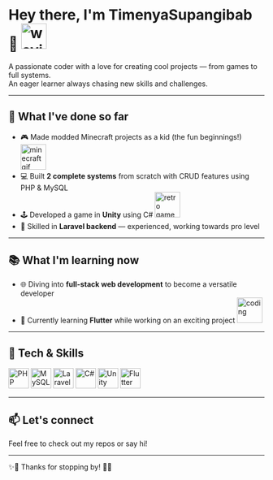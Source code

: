 # Hey there, I'm TimenyaSupangibab 👋 <img src="https://media.giphy.com/media/hvRJCLFzcasrR4ia7z/giphy.gif" alt="waving hand" height="50" />

A passionate coder with a love for creating cool projects — from games to full systems.  
An eager learner always chasing new skills and challenges.

---

## 🚀 What I've done so far

- 🎮 Made modded Minecraft projects as a kid (the fun beginnings!) <img src="https://media.giphy.com/media/13CoXDiaCcCoyk/giphy.gif" alt="minecraft gif" height="50" />  
- 💻 Built **2 complete systems** from scratch with CRUD features using PHP & MySQL  
- 🕹️ Developed a game in **Unity** using C# <img src="[https://media.giphy.com/media/3o7TKtnuHOHHUjR38Y/giphy.gif](https://media3.giphy.com/media/v1.Y2lkPTc5MGI3NjExempldTMwZHd5ZmN2emt0dWI5aHRzMTIzeHJ4bzJpb3M5b2hoM2NoeCZlcD12MV9pbnRlcm5hbF9naWZfYnlfaWQmY3Q9Zw/szaTML0LZFAQa3do7Y/giphy.gif)" alt="retro game controller" height="50" />  
- 🌱 Skilled in **Laravel backend** — experienced, working towards pro level

---

## 📚 What I'm learning now

- 🌐 Diving into **full-stack web development** to become a versatile developer  
- 📱 Currently learning **Flutter** while working on an exciting project <img src="https://media.giphy.com/media/l0MYt5jPR6QX5pnqM/giphy.gif" alt="coding" height="50" />

---

## 🔧 Tech & Skills

<p>
  <img src="https://cdn.jsdelivr.net/gh/devicons/devicon/icons/php/php-original.svg" alt="PHP" width="40" height="40" />
  <img src="https://cdn.jsdelivr.net/gh/devicons/devicon/icons/mysql/mysql-original.svg" alt="MySQL" width="40" height="40" />
  <img src="https://cdn.jsdelivr.net/gh/devicons/devicon/icons/laravel/laravel-plain.svg" alt="Laravel" width="40" height="40" />
  <img src="https://cdn.jsdelivr.net/gh/devicons/devicon/icons/csharp/csharp-original.svg" alt="C#" width="40" height="40" />
  <img src="https://cdn.jsdelivr.net/gh/devicons/devicon/icons/unity/unity-original.svg" alt="Unity" width="40" height="40" />
  <img src="https://cdn.jsdelivr.net/gh/devicons/devicon/icons/flutter/flutter-original.svg" alt="Flutter" width="40" height="40" />
</p>

---

## 📫 Let's connect

Feel free to check out my repos or say hi!

---

✨👾 Thanks for stopping by! 👾✨


